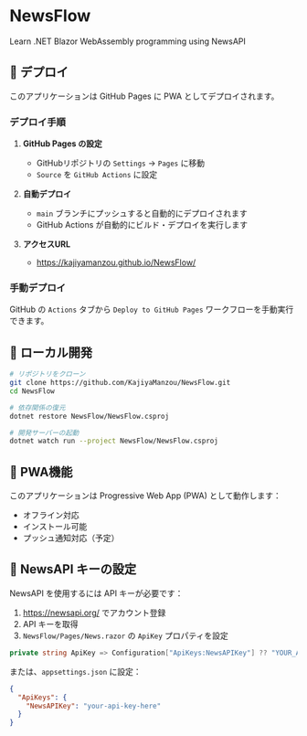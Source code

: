 # NewsFlow

Learn .NET Blazor WebAssembly programming using NewsAPI

## 🚀 デプロイ

このアプリケーションは GitHub Pages に PWA としてデプロイされます。

### デプロイ手順

1. **GitHub Pages の設定**
   - GitHubリポジトリの `Settings` → `Pages` に移動
   - `Source` を `GitHub Actions` に設定

2. **自動デプロイ**
   - `main` ブランチにプッシュすると自動的にデプロイされます
   - GitHub Actions が自動的にビルド・デプロイを実行します

3. **アクセスURL**
   - https://kajiyamanzou.github.io/NewsFlow/

### 手動デプロイ

GitHub の `Actions` タブから `Deploy to GitHub Pages` ワークフローを手動実行できます。

## 🔧 ローカル開発

```bash
# リポジトリをクローン
git clone https://github.com/KajiyaManzou/NewsFlow.git
cd NewsFlow

# 依存関係の復元
dotnet restore NewsFlow/NewsFlow.csproj

# 開発サーバーの起動
dotnet watch run --project NewsFlow/NewsFlow.csproj
```

## 📱 PWA機能

このアプリケーションは Progressive Web App (PWA) として動作します：

- オフライン対応
- インストール可能
- プッシュ通知対応（予定）

## 🔑 NewsAPI キーの設定

NewsAPI を使用するには API キーが必要です：

1. https://newsapi.org/ でアカウント登録
2. API キーを取得
3. `NewsFlow/Pages/News.razor` の `ApiKey` プロパティを設定

```csharp
private string ApiKey => Configuration["ApiKeys:NewsAPIKey"] ?? "YOUR_API_KEY_HERE";
```

または、`appsettings.json` に設定：

```json
{
  "ApiKeys": {
    "NewsAPIKey": "your-api-key-here"
  }
}
```
